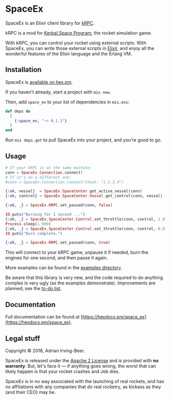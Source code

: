 # SpaceEx

SpaceEx is an Elixir client library for [kRPC](https://krpc.github.io/krpc/).

kRPC is a mod for [Kerbal Space Program](https://kerbalspaceprogram.com/), the rocket simulation game.

With kRPC, you can control your rocket using external scripts.  With SpaceEx, you can write those external scripts in [Elixir](https://elixir-lang.org/), and enjoy all the wonderful features of the Elixir language and the Erlang VM.

## Installation

SpaceEx is [available on hex.pm](https://hex.pm/packages/space_ex).

If you haven't already, start a project with `mix new`.

Then, add `space_ex` to your list of dependencies in `mix.exs`:

```elixir
def deps do
  [
    {:space_ex, "~> 0.1.1"}
  ]
end
```

Run `mix deps.get` to pull SpaceEx into your project, and you're good to go.

## Usage

```elixir
# If your kRPC is on the same machine:
conn = SpaceEx.Connection.connect!
# If it's on a different one:
#conn = SpaceEx.Connection.connect!(host: "1.2.3.4")

{:ok, vessel}  = SpaceEx.SpaceCenter.get_active_vessel(conn)
{:ok, control} = SpaceEx.SpaceCenter.Vessel.get_control(conn, vessel)

{:ok, _} = SpaceEx.KRPC.set_paused(conn, false)

IO.puts("Burning for 1 second ...")
{:ok, _} = SpaceEx.SpaceCenter.Control.set_throttle(conn, control, 1.0)
Process.sleep(1_000)
{:ok, _} = SpaceEx.SpaceCenter.Control.set_throttle(conn, control, 0.0)
IO.puts("Burn complete.")

{:ok, _} = SpaceEx.KRPC.set_paused(conn, true)
```

This will connect to your kRPC game, unpause it if needed, burn the engines for one second, and then pause it again.

More examples can be found in the [examples directory](examples/).

Be aware that this library is very new, and the code required to do anything complex is very ugly (as the examples demonstrate).  Improvements are planned; see the [to-do list](TODO.md).

## Documentation

Full documentation can be found at [https://hexdocs.pm/space_ex](https://hexdocs.pm/space_ex).

## Legal stuff

Copyright © 2018, Adrian Irving-Beer.

SpaceEx is released under the [Apache 2 License](LICENSE) and is provided with **no warranty**.  But, let's face it — if anything goes wrong, the worst that can likely happen is that your rocket crashes and Jeb dies.

SpaceEx is in no way associated with the launching of real rockets, and has no affiliations with any companies that do real rocketry, as kickass as they (and their CEO) may be.
